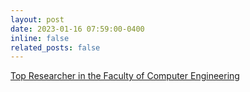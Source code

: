 ```yaml
---
layout: post
date: 2023-01-16 07:59:00-0400
inline: false
related_posts: false
---
```


[Top Researcher in the Faculty of Computer Engineering](https://hodazamani.github.io/people/)
